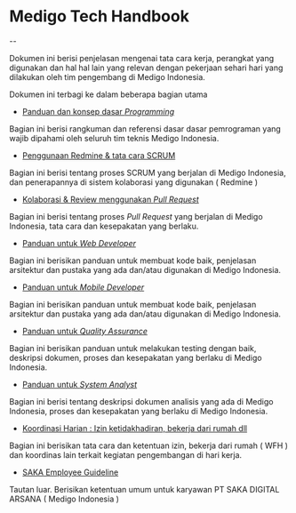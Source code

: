 # Medigo Tech Handbook
--


Dokumen ini berisi penjelasan mengenai tata cara kerja, perangkat yang digunakan dan hal hal lain yang relevan dengan pekerjaan sehari hari yang dilakukan oleh tim pengembang di Medigo Indonesia. 

Dokumen ini terbagi ke dalam beberapa bagian utama

- [Panduan dan konsep dasar _Programming_](https://github.com/medigoid/tech-handbook/blob/develop/programming-concepts.md)

Bagian ini berisi rangkuman dan referensi dasar dasar pemrograman yang wajib dipahami oleh seluruh tim teknis Medigo Indonesia.

- [Penggunaan Redmine & tata cara SCRUM](https://github.com/medigoid/tech-handbook/blob/develop/redmine-scrum.md)

Bagian ini berisi tentang proses SCRUM yang berjalan di Medigo Indonesia, dan penerapannya di sistem kolaborasi yang digunakan ( Redmine )

- [Kolaborasi & Review menggunakan _Pull Request_](https://github.com/medigoid/tech-handbook/blob/develop/pull-request-workflow.md)

Bagian ini berisi tentang proses _Pull Request_ yang berjalan di Medigo Indonesia, tata cara dan kesepakatan yang berlaku.

- [Panduan untuk _Web Developer_](https://github.com/medigoid/tech-handbook/blob/develop/web-development.md)

Bagian ini berisikan panduan untuk membuat kode baik, penjelasan arsitektur dan pustaka yang ada dan/atau digunakan di Medigo Indonesia.

- [Panduan untuk _Mobile Developer_](https://github.com/medigoid/tech-handbook/blob/develop/mobile-development.md)

Bagian ini berisikan panduan untuk membuat kode baik, penjelasan arsitektur dan pustaka yang ada dan/atau digunakan di Medigo Indonesia.

- [Panduan untuk _Quality Assurance_](https://github.com/medigoid/tech-handbook/blob/develop/quality-assurance.md)

Bagian ini berisikan panduan untuk melakukan testing dengan baik, deskripsi dokumen, proses dan kesepakatan yang berlaku di Medigo Indonesia.

- [Panduan untuk _System Analyst_](https://github.com/medigoid/tech-handbook/blob/develop/software-analysis.md)

Bagian ini berisi tentang deskripsi dokumen analisis yang ada di Medigo Indonesia, proses dan kesepakatan yang berlaku di Medigo Indonesia.

- [Koordinasi Harian : Izin ketidakhadiran, bekerja dari rumah dll](https://github.com/medigoid/tech-handbook/blob/develop/daily-coordination.md)

Bagian ini berisikan tata cara dan ketentuan izin, bekerja dari rumah ( WFH ) dan koordinas lain terkait kegiatan pengembangan di hari kerja.

- [SAKA Employee Guideline](https://docs.google.com/document/d/1Xy8OcrtMUdJCehURhJr0Gdl0q6t_RkMpwDq6BS60U5s/edit#heading=h.nuwsz7jkx0ja)

Tautan luar. Berisikan ketentuan umum untuk karyawan PT SAKA DIGITAL ARSANA ( Medigo Indonesia ) 
